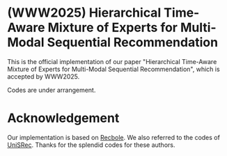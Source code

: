 # (WWW2025) Hierarchical Time-Aware Mixture of Experts for Multi-Modal Sequential Recommendation

This is the official implementation of our paper "Hierarchical Time-Aware Mixture of Experts for Multi-Modal Sequential Recommendation", which is accepted by WWW2025.

Codes are under arrangement.

# Acknowledgement

Our implementation is based on [Recbole](https://github.com/RUCAIBox/RecBole). We also referred to the codes of [UniSRec](https://github.com/RUCAIBox/UniSRec). Thanks for the splendid codes for these authors.
